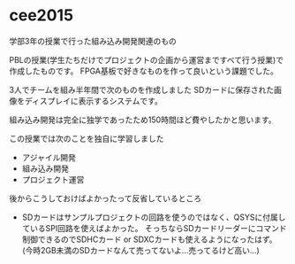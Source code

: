 # cee2015
学部3年の授業で行った組み込み開発関連のもの

PBLの授業(学生たちだけでプロジェクトの企画から運営まですべて行う授業)で作成したものです。
FPGA基板で好きなものを作って良いという課題でした。

3人でチームを組み半年間で次のものを作成しました
SDカードに保存された画像をディスプレイに表示するシステムです。

組み込み開発は完全に独学であったため150時間ほど費やしたかと思います。

この授業では次のことを独自に学習しました
* アジャイル開発
* 組み込み開発
* プロジェクト運営


後からこうしておけばよかったって反省しているところ
* SDカードはサンプルプロジェクトの回路を使うのではなく、QSYSに付属しているSPI回路を使えばよかった。
そっちならSDカードリーダーにコマンド制御できるのでSDHCカード or SDXCカードも使えるようになったはず。
(今時2GB未満のSDカードなんて売ってないよ…売ってるけど高い…)
